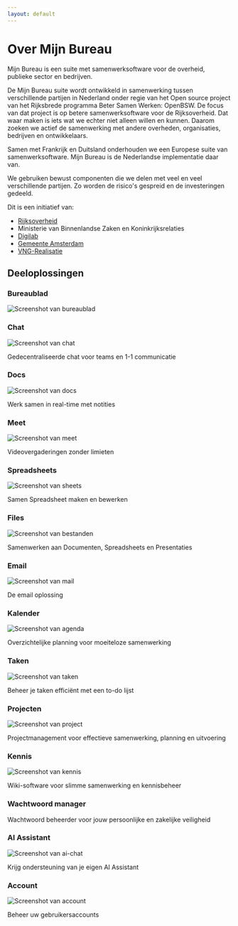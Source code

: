 ```yaml
---
layout: default
---
```


# Over Mijn Bureau

Mijn Bureau is een suite met samenwerksoftware voor de overheid, publieke sector en bedrijven.

De Mijn Bureau suite wordt ontwikkeld in samenwerking tussen verschillende partijen in Nederland onder regie van het Open source project van het Rijksbrede programma Beter Samen Werken: OpenBSW. De focus van dat project is op betere samenwerksoftware voor de Rijksoverheid. Dat waar maken is iets wat we echter niet alleen willen en kunnen. Daarom zoeken we actief de samenwerking met andere overheden, organisaties, bedrijven en ontwikkelaars.

Samen met Frankrijk en Duitsland onderhouden we een Europese suite van samenwerksoftware. Mijn Bureau is de Nederlandse implementatie daar van.

We gebruiken bewust componenten die we delen met veel en veel verschillende partijen. Zo worden de risico's gespreid en de investeringen gedeeld.

Dit is een initiatief van:

* [Rijksoverheid](https://www.rijksoverheid.nl/)
* Ministerie van Binnenlandse Zaken en Koninkrijksrelaties
* [Digilab](https://digilab.overheid.nl/)
* [Gemeente Amsterdam](https://www.amsterdam.nl/)
* [VNG-Realisatie](https://vng.nl/artikelen/vng-realisatie)

## Deeloplossingen

### Bureaublad

![Screenshot van bureaublad](assets/screen-bureaublad.png)

### Chat

![Screenshot van chat](assets/screen-chat.png)

Gedecentraliseerde chat voor teams en 1-1 communicatie

### Docs

![Screenshot van docs](assets/screen-docs.png)

Werk samen in real-time met notities

### Meet

![Screenshot van meet](assets/screen-meet.png)

Videovergaderingen zonder limieten

### Spreadsheets

![Screenshot van sheets](assets/screen-sheets.png)

Samen Spreadsheet maken en bewerken

### Files

![Screenshot van bestanden](assets/screen-bestanden.png)

Samenwerken aan Documenten, Spreadsheets en Presentaties

### Email

![Screenshot van mail](assets/screen-mail.png)

De email oplossing

### Kalender

![Screenshot van agenda](assets/screen-agenda.png)

Overzichtelijke planning voor moeiteloze samenwerking

### Taken

![Screenshot van taken](assets/screen-taken.png)

Beheer je taken efficiënt met een to-do lijst

### Projecten

![Screenshot van project](assets/screen-project.png)

Projectmanagement voor effectieve samenwerking, planning en uitvoering

### Kennis

![Screenshot van kennis](assets/screen-kennis.png)

Wiki-software voor slimme samenwerking en kennisbeheer

### Wachtwoord manager

Wachtwoord beheerder voor jouw persoonlijke en zakelijke veiligheid

### AI Assistant

![Screenshot van ai-chat](assets/screen-ai-chat.png)

Krijg ondersteuning van je eigen AI Assistant

### Account

![Screenshot van account](assets/screen-account.png)

Beheer uw gebruikersaccounts

